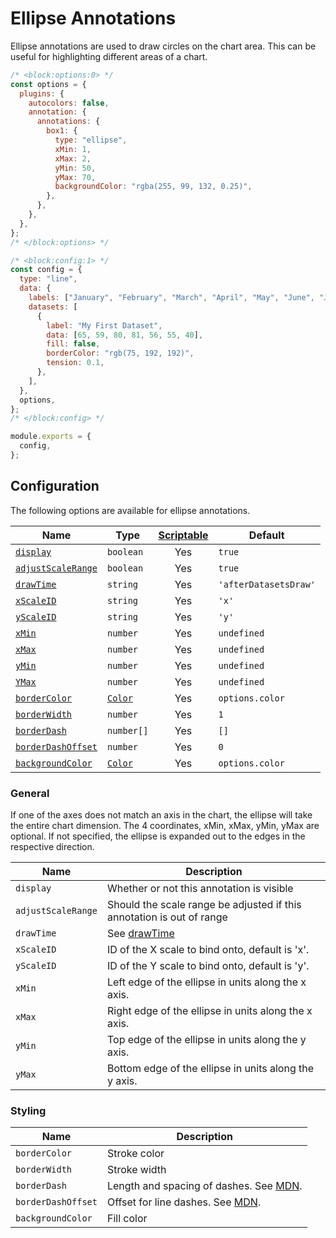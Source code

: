 # Ellipse Annotations

Ellipse annotations are used to draw circles on the chart area. This can be useful for highlighting different areas of a chart.

```js chart-editor
/* <block:options:0> */
const options = {
  plugins: {
    autocolors: false,
    annotation: {
      annotations: {
        box1: {
          type: "ellipse",
          xMin: 1,
          xMax: 2,
          yMin: 50,
          yMax: 70,
          backgroundColor: "rgba(255, 99, 132, 0.25)",
        },
      },
    },
  },
};
/* </block:options> */

/* <block:config:1> */
const config = {
  type: "line",
  data: {
    labels: ["January", "February", "March", "April", "May", "June", "July"],
    datasets: [
      {
        label: "My First Dataset",
        data: [65, 59, 80, 81, 56, 55, 40],
        fill: false,
        borderColor: "rgb(75, 192, 192)",
        tension: 0.1,
      },
    ],
  },
  options,
};
/* </block:config> */

module.exports = {
  config,
};
```

## Configuration

The following options are available for ellipse annotations.

| Name                           | Type                        | [Scriptable](../options#scriptable-options) | Default               |
| ------------------------------ | --------------------------- | :-----------------------------------------: | --------------------- |
| [`display`](#general)          | `boolean`                   |                     Yes                     | `true`                |
| [`adjustScaleRange`](#general) | `boolean`                   |                     Yes                     | `true`                |
| [`drawTime`](#general)         | `string`                    |                     Yes                     | `'afterDatasetsDraw'` |
| [`xScaleID`](#general)         | `string`                    |                     Yes                     | `'x'`                 |
| [`yScaleID`](#general)         | `string`                    |                     Yes                     | `'y'`                 |
| [`xMin`](#general)             | `number`                    |                     Yes                     | `undefined`           |
| [`xMax`](#general)             | `number`                    |                     Yes                     | `undefined`           |
| [`yMin`](#general)             | `number`                    |                     Yes                     | `undefined`           |
| [`YMax`](#general)             | `number`                    |                     Yes                     | `undefined`           |
| [`borderColor`](#styling)      | [`Color`](../options#color) |                     Yes                     | `options.color`       |
| [`borderWidth`](#styling)      | `number`                    |                     Yes                     | `1`                   |
| [`borderDash`](#styling)       | `number[]`                  |                     Yes                     | `[]`                  |
| [`borderDashOffset`](#styling) | `number`                    |                     Yes                     | `0`                   |
| [`backgroundColor`](#styling)  | [`Color`](../options#color) |                     Yes                     | `options.color`       |

### General

If one of the axes does not match an axis in the chart, the ellipse will take the entire chart dimension. The 4 coordinates, xMin, xMax, yMin, yMax are optional. If not specified, the ellipse is expanded out to the edges in the respective direction.

| Name               | Description                                                           |
| ------------------ | --------------------------------------------------------------------- |
| `display`          | Whether or not this annotation is visible                             |
| `adjustScaleRange` | Should the scale range be adjusted if this annotation is out of range |
| `drawTime`         | See [drawTime](../options#draw-time)                                  |
| `xScaleID`         | ID of the X scale to bind onto, default is 'x'.                       |
| `yScaleID`         | ID of the Y scale to bind onto, default is 'y'.                       |
| `xMin`             | Left edge of the ellipse in units along the x axis.                   |
| `xMax`             | Right edge of the ellipse in units along the x axis.                  |
| `yMin`             | Top edge of the ellipse in units along the y axis.                    |
| `yMax`             | Bottom edge of the ellipse in units along the y axis.                 |

### Styling

| Name               | Description                                                                                                                     |
| ------------------ | ------------------------------------------------------------------------------------------------------------------------------- |
| `borderColor`      | Stroke color                                                                                                                    |
| `borderWidth`      | Stroke width                                                                                                                    |
| `borderDash`       | Length and spacing of dashes. See [MDN](https://developer.mozilla.org/en-US/docs/Web/API/CanvasRenderingContext2D/setLineDash). |
| `borderDashOffset` | Offset for line dashes. See [MDN](https://developer.mozilla.org/en-US/docs/Web/API/CanvasRenderingContext2D/lineDashOffset).    |
| `backgroundColor`  | Fill color                                                                                                                      |
